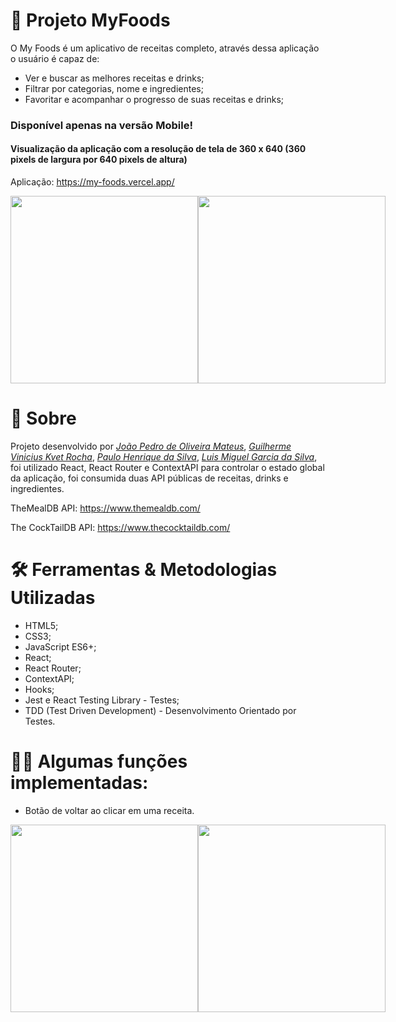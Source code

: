 # 🥘 Projeto MyFoods

O My Foods é um aplicativo de receitas completo, através dessa aplicação o usuário é capaz de:

- Ver e buscar as melhores receitas e drinks;
- Filtrar por categorias, nome e ingredientes;
- Favoritar e acompanhar o progresso de suas receitas e drinks;

### Disponível apenas na versão Mobile!
#### Visualização da aplicação com a resolução de tela de 360 x 640 (360 pixels de largura por 640 pixels de altura)

Aplicação: https://my-foods.vercel.app/

<div style="display: flex">
  <img src="https://user-images.githubusercontent.com/99822908/181251359-e1b88464-be75-4e50-b844-7a534cf432a8.png" width="300" />
  <img src="https://user-images.githubusercontent.com/99822908/181251395-3b045c48-b0e6-438d-8cbd-d9402b7409da.png" width="300" />
</div>

# 📄 Sobre

Projeto desenvolvido por _[João Pedro de Oliveira Mateus](https://www.linkedin.com/in/jpoliveira7/)_,
_[Guilherme Vinicius Kvet Rocha](https://www.linkedin.com/in/guilherme-vinicius-kvet-rocha-6a5599170/)_,
_[Paulo Henrique da Silva](https://www.linkedin.com/in/paulo-henrique-da-silva-a129ab231/)_,
_[Luis Miguel Garcia da Silva](https://www.linkedin.com/in/luis-miguel-garcia-da-silva-3b1138232/)_,
foi utilizado React, React Router e ContextAPI para controlar o estado global da aplicação, foi consumida duas API públicas de receitas, drinks e ingredientes.

TheMealDB API: https://www.themealdb.com/

The CockTailDB API: https://www.thecocktaildb.com/

# 🛠 Ferramentas & Metodologias Utilizadas

- HTML5;
- CSS3;
- JavaScript ES6+;
- React;
- React Router;
- ContextAPI;
- Hooks;
- Jest e React Testing Library - Testes;
- TDD (Test Driven Development) - Desenvolvimento Orientado por Testes.

# 👨‍💻 Algumas funções implementadas:

- Botão de voltar ao clicar em uma receita.

<div style="display: flex">
  <img src="https://user-images.githubusercontent.com/99822908/181254660-986260a5-93c1-467f-bc12-f5ece473fa58.png" width="300" />
  <img src="https://user-images.githubusercontent.com/99822908/181254912-434be3ba-94a3-4bd0-8e73-273cdd85ea1f.png" width="300" />
</div>
